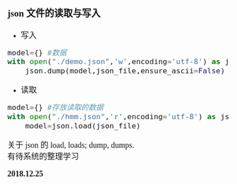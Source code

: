 <font size=4 face='楷体'>  

### json 文件的读取与写入

- 写入
```python
model={} #数据
with open("./demo.json",'w',encoding='utf-8') as json_file:
    json.dump(model,json_file,ensure_ascii=False) # `ensure_ascii` 为 True 时，中文保存为十六进制
```

- 读取
```python 
model={} #存放读取的数据
with open("./hmm.json",'r',encoding='utf-8') as json_file:
    model=json.load(json_file)
```

关于 json 的 load, loads; dump, dumps.  
有待系统的整理学习

**2018.12.25**